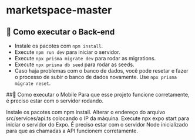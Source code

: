 # marketspace-master

## 🚀 Como executar o Back-end

- Instale os pacotes com `npm install`.
- Execute `npm run dev` para iniciar o servidor.
- Execute `npx prisma migrate dev` para rodar as migrations.
- Execute `npx prisma db seed` para rodar as seeds.
- Caso haja problemas com o banco de dados, você pode resetar e fazer o processo de subir o banco de dados novamente. Use `npx prisma migrate reset`.

##🚀 Como executar o Mobile
Para que esse projeto funcione corretamente, é preciso estar com o servidor rodando.

Instale os pacotes com npm install.
Alterar o endereço do arquivo src/services/api.ts colocando o IP da máquina.
Execute npx expo start para iniciar o servidor do Expo.
É preciso estar com o servidor Node inicializado para que as chamadas a API funcionem corretamente.
